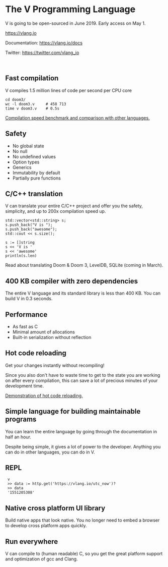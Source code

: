# The V Programming Language

V is going to be open-sourced in June 2019. Early access on May 1.

https://vlang.io

Documentation: https://vlang.io/docs

Twitter: https://twitter.com/vlang_io


&nbsp;

## Fast compilation
V compiles 1.5 million lines of code per second per CPU core
```
cd doom3/
wc -l doom3.v     # 458 713
time v doom3.v    # 0.5s
```
[Compilation speed benchmark and comparison with other languages.](https://vlang.io/compilation_speed)

## Safety
- No global state
- No null
- No undefined values
- Option types
- Generics
- Immutability by default
- Partially pure functions

## C/C++ translation
V can translate your entire C/C++ project and offer you the safety, simplicity, and up to 200x compilation speed up. 
```
std::vector<std::string> s;
s.push_back("V is ");
s.push_back("awesome");
std::cout << s.size();
```
```
s := []string 
s << 'V is '
s << 'awesome'
println(s.len)
```
Read about translating Doom & Doom 3, LevelDB, SQLite (coming in March).	

## 400 KB compiler with zero dependencies
The entire V language and its standard library is less than 400 KB. You can build V in 0.3 seconds.


## Performance
- As fast as C
- Minimal amount of allocations 
- Built-in serialization without reflection 

## Hot code reloading
Get your changes instantly without recompiling!

Since you also don't have to waste time to get to the state you are working on after every compilation, this can save a lot of precious minutes of your development time.

[Demonstration of hot code reloading.](https://volt-app.com/img/lang.webm)

## Simple language for building maintainable programs
You can learn the entire language by going through the documentation in half an hour.

Despite being simple, it gives a lot of power to the developer. Anything you can do in other languages, you can do in V.

## REPL
```
 v
 >> data := http.get('https://vlang.io/utc_now')? 
 >> data 
 '1551205308' 
```

## Native cross platform UI library
Build native apps that look native. You no longer need to embed a browser to develop cross platform apps quickly.	

## Run everywhere
V can compile to (human readable) C, so you get the great platform support and optimization of gcc and Clang.
